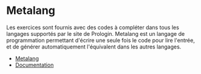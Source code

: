 # Metalang

Les exercices sont fournis avec des codes à compléter dans tous les langages
supportés par le site de Prologin. Metalang est un langage de programmation
permettant d'écrire une seule fois le code pour lire l'entrée, et de générer
automatiquement l'équivalent dans les autres langages.

- [Metalang](https://github.com/prologin/metalang)
- [Documentation](https://github.com/prologin/metalang#howto-metalang)
